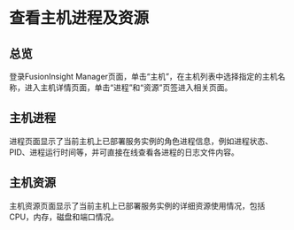 # 查看主机进程及资源<a name="admin_guide_000053"></a>

## 总览<a name="zh-cn_topic_0263899507_section8330145412155"></a>

登录FusionInsight Manager页面，单击“主机”，在主机列表中选择指定的主机名称，进入主机详情页面，单击“进程”和“资源”页签进入相关页面。

## 主机进程<a name="zh-cn_topic_0263899507_section15994143411452"></a>

进程页面显示了当前主机上已部署服务实例的角色进程信息，例如进程状态、PID、进程运行时间等，并可直接在线查看各进程的日志文件内容。

## 主机资源<a name="zh-cn_topic_0263899507_section14801426191520"></a>

主机资源页面显示了当前主机上已部署服务实例的详细资源使用情况，包括CPU，内存，磁盘和端口情况。

